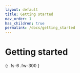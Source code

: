 ```yaml
---
layout: default
title: Getting started
nav_order: 1
has_children: true
permalink: /docs/getting_started
---
```


# Getting started

{: .fs-6 .fw-300 }
